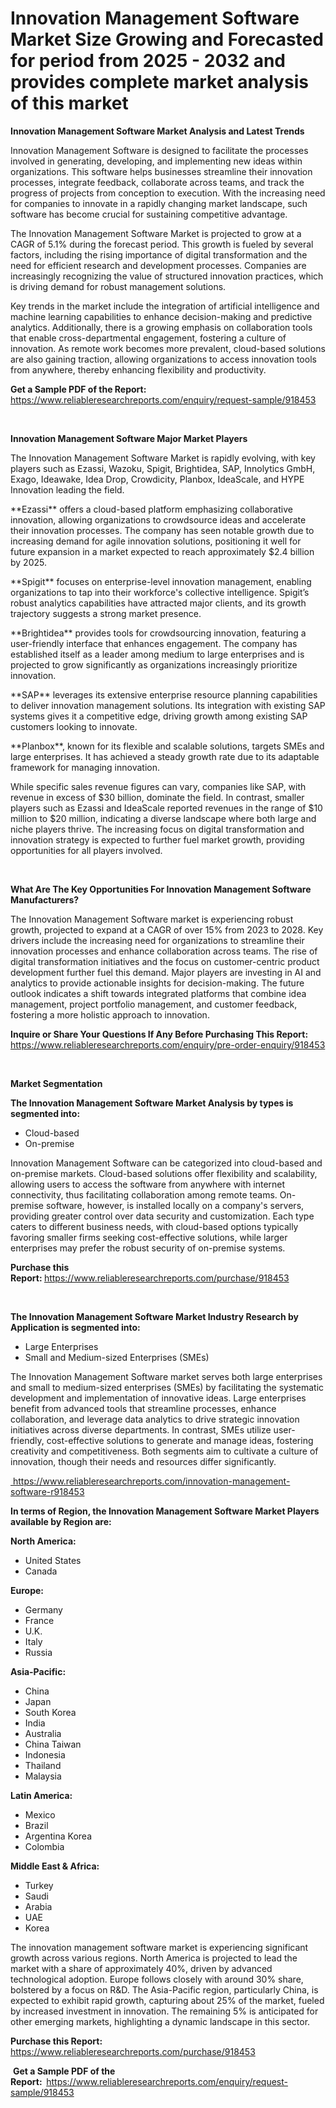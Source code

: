 <p><h1>Innovation Management Software Market Size Growing and Forecasted for period from 2025 - 2032 and provides complete market analysis of this market</h1></p><p><strong>Innovation Management Software Market Analysis and Latest Trends</strong></p>
<p><p>Innovation Management Software is designed to facilitate the processes involved in generating, developing, and implementing new ideas within organizations. This software helps businesses streamline their innovation processes, integrate feedback, collaborate across teams, and track the progress of projects from conception to execution. With the increasing need for companies to innovate in a rapidly changing market landscape, such software has become crucial for sustaining competitive advantage.</p><p>The Innovation Management Software Market is projected to grow at a CAGR of 5.1% during the forecast period. This growth is fueled by several factors, including the rising importance of digital transformation and the need for efficient research and development processes. Companies are increasingly recognizing the value of structured innovation practices, which is driving demand for robust management solutions. </p><p>Key trends in the market include the integration of artificial intelligence and machine learning capabilities to enhance decision-making and predictive analytics. Additionally, there is a growing emphasis on collaboration tools that enable cross-departmental engagement, fostering a culture of innovation. As remote work becomes more prevalent, cloud-based solutions are also gaining traction, allowing organizations to access innovation tools from anywhere, thereby enhancing flexibility and productivity.</p></p>
<p><strong>Get a Sample PDF of the Report:&nbsp;</strong> <a href="https://www.reliableresearchreports.com/enquiry/request-sample/918453?utm_campaign=3225&utm_medium=2&utm_source=Github&utm_content=ia&utm_term=18042025&utm_id=innovation-management-software">https://www.reliableresearchreports.com/enquiry/request-sample/918453</a></p>
<p>&nbsp;</p>
<p><strong>Innovation Management Software Major Market Players</strong></p>
<p><p>The Innovation Management Software Market is rapidly evolving, with key players such as Ezassi, Wazoku, Spigit, Brightidea, SAP, Innolytics GmbH, Exago, Ideawake, Idea Drop, Crowdicity, Planbox, IdeaScale, and HYPE Innovation leading the field. </p><p>**Ezassi** offers a cloud-based platform emphasizing collaborative innovation, allowing organizations to crowdsource ideas and accelerate their innovation processes. The company has seen notable growth due to increasing demand for agile innovation solutions, positioning it well for future expansion in a market expected to reach approximately $2.4 billion by 2025.</p><p>**Spigit** focuses on enterprise-level innovation management, enabling organizations to tap into their workforce's collective intelligence. Spigit’s robust analytics capabilities have attracted major clients, and its growth trajectory suggests a strong market presence.</p><p>**Brightidea** provides tools for crowdsourcing innovation, featuring a user-friendly interface that enhances engagement. The company has established itself as a leader among medium to large enterprises and is projected to grow significantly as organizations increasingly prioritize innovation.</p><p>**SAP** leverages its extensive enterprise resource planning capabilities to deliver innovation management solutions. Its integration with existing SAP systems gives it a competitive edge, driving growth among existing SAP customers looking to innovate.</p><p>**Planbox**, known for its flexible and scalable solutions, targets SMEs and large enterprises. It has achieved a steady growth rate due to its adaptable framework for managing innovation.</p><p>While specific sales revenue figures can vary, companies like SAP, with revenue in excess of $30 billion, dominate the field. In contrast, smaller players such as Ezassi and IdeaScale reported revenues in the range of $10 million to $20 million, indicating a diverse landscape where both large and niche players thrive. The increasing focus on digital transformation and innovation strategy is expected to further fuel market growth, providing opportunities for all players involved.</p></p>
<p>&nbsp;</p>
<p><strong>What Are The Key Opportunities For Innovation Management Software Manufacturers?</strong></p>
<p><p>The Innovation Management Software market is experiencing robust growth, projected to expand at a CAGR of over 15% from 2023 to 2028. Key drivers include the increasing need for organizations to streamline their innovation processes and enhance collaboration across teams. The rise of digital transformation initiatives and the focus on customer-centric product development further fuel this demand. Major players are investing in AI and analytics to provide actionable insights for decision-making. The future outlook indicates a shift towards integrated platforms that combine idea management, project portfolio management, and customer feedback, fostering a more holistic approach to innovation.</p></p>
<p><strong>Inquire or Share Your Questions If Any Before Purchasing This Report:</strong> <a href="https://www.reliableresearchreports.com/enquiry/pre-order-enquiry/918453?utm_campaign=3225&utm_medium=2&utm_source=Github&utm_content=ia&utm_term=18042025&utm_id=innovation-management-software">https://www.reliableresearchreports.com/enquiry/pre-order-enquiry/918453</a></p>
<p>&nbsp;</p>
<p><strong>Market Segmentation</strong></p>
<p><strong>The Innovation Management Software Market Analysis by types is segmented into:</strong></p>
<p><ul><li>Cloud-based</li><li>On-premise</li></ul></p>
<p><p>Innovation Management Software can be categorized into cloud-based and on-premise markets. Cloud-based solutions offer flexibility and scalability, allowing users to access the software from anywhere with internet connectivity, thus facilitating collaboration among remote teams. On-premise software, however, is installed locally on a company's servers, providing greater control over data security and customization. Each type caters to different business needs, with cloud-based options typically favoring smaller firms seeking cost-effective solutions, while larger enterprises may prefer the robust security of on-premise systems.</p></p>
<p><strong>Purchase this Report:&nbsp;</strong><a href="https://www.reliableresearchreports.com/purchase/918453?utm_campaign=3225&utm_medium=2&utm_source=Github&utm_content=ia&utm_term=18042025&utm_id=innovation-management-software">https://www.reliableresearchreports.com/purchase/918453</a></p>
<p>&nbsp;</p>
<p><strong>The Innovation Management Software Market Industry Research by Application is segmented into:</strong></p>
<p><ul><li>Large Enterprises</li><li>Small and Medium-sized Enterprises (SMEs)</li></ul></p>
<p><p>The Innovation Management Software market serves both large enterprises and small to medium-sized enterprises (SMEs) by facilitating the systematic development and implementation of innovative ideas. Large enterprises benefit from advanced tools that streamline processes, enhance collaboration, and leverage data analytics to drive strategic innovation initiatives across diverse departments. In contrast, SMEs utilize user-friendly, cost-effective solutions to generate and manage ideas, fostering creativity and competitiveness. Both segments aim to cultivate a culture of innovation, though their needs and resources differ significantly.</p></p>
<p><a href="https://www.reliableresearchreports.com/innovation-management-software-r918453?utm_campaign=3225&utm_medium=2&utm_source=Github&utm_content=ia&utm_term=18042025&utm_id=innovation-management-software">&nbsp;https://www.reliableresearchreports.com/innovation-management-software-r918453</a></p>
<p><strong>In terms of Region, the Innovation Management Software Market Players available by Region are:</strong></p>
<p>
    <p> <strong> North America: </strong>
        <ul>
            <li>United States</li>
            <li>Canada</li>
        </ul>
        </p> 
    <p> <strong> Europe: </strong>
        <ul>
            <li>Germany</li>
            <li>France</li>
            <li>U.K.</li>
            <li>Italy</li>
            <li>Russia</li>
        </ul>
        </p> 
    <p> <strong> Asia-Pacific: </strong>
        <ul>
            <li>China</li>
            <li>Japan</li>
            <li>South Korea</li>
            <li>India</li>
            <li>Australia</li>
            <li>China Taiwan</li>
            <li>Indonesia</li>
            <li>Thailand</li>
            <li>Malaysia</li>
        </ul>
        </p> 
    <p> <strong> Latin America: </strong>
        <ul>
            <li>Mexico</li>
            <li>Brazil</li>
            <li>Argentina Korea</li>
            <li>Colombia</li>
        </ul>
        </p> 
    <p> <strong> Middle East & Africa: </strong>
        <ul>
            <li>Turkey</li>
            <li>Saudi</li>
            <li>Arabia</li>
            <li>UAE</li>
            <li>Korea</li>
        </ul>
    </p>
    </p>
<p><p>The innovation management software market is experiencing significant growth across various regions. North America is projected to lead the market with a share of approximately 40%, driven by advanced technological adoption. Europe follows closely with around 30% share, bolstered by a focus on R&D. The Asia-Pacific region, particularly China, is expected to exhibit rapid growth, capturing about 25% of the market, fueled by increased investment in innovation. The remaining 5% is anticipated for other emerging markets, highlighting a dynamic landscape in this sector.</p></p>
<p><strong>Purchase this Report: </strong><a href="https://www.reliableresearchreports.com/purchase/918453?utm_campaign=3225&utm_medium=2&utm_source=Github&utm_content=ia&utm_term=18042025&utm_id=innovation-management-software">https://www.reliableresearchreports.com/purchase/918453</a></p>
<p>&nbsp;<strong>Get a Sample PDF of the Report:&nbsp;&nbsp;</strong><a href="https://www.reliableresearchreports.com/enquiry/request-sample/918453?utm_campaign=3225&utm_medium=2&utm_source=Github&utm_content=ia&utm_term=18042025&utm_id=innovation-management-software">https://www.reliableresearchreports.com/enquiry/request-sample/918453</a></p>
<p><strong></strong></p>
<p><p></p><p></p><p></p></p>